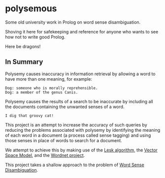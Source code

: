 polysemous
==========

Some old university work in Prolog on word sense disambiguation.

Shoving it here for safekeeping and reference for anyone who
wants to see how not to write good Prolog.

Here be dragons!

In Summary
----------

Polysemy causes inaccuracy in information retrieval by allowing
a word to have more than one meaning, for example: 

    Dog: someone who is morally reprehensible.
    Dog: a member of the genus Canis.

Polysemy causes the results of a search to be inaccurate by 
including all the documents containing the unwanted senses of 
a word.

    I dig that groovy cat!

This project is an attempt to increase the accuracy of such 
queries by reducing the problems associated with polysemy by 
identifying the meaning of each word in a document (a process 
called sense tagging) and using those senses in place of words 
to search for a document.

We attempt to achieve this by making use of the [Lesk algorithm](http://en.wikipedia.org/wiki/Lesk_algorithm), 
the [Vector Space Model](http://en.wikipedia.org/wiki/Vector_space_model), and the [Wordnet project](http://wordnet.princeton.edu/).

This project takes a shallow approach to the problem of [Word Sense Disambiguation](http://en.wikipedia.org/wiki/Word-sense_disambiguation).
